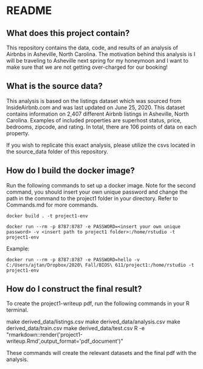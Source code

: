 # README

## What does this project contain?
This repository contains the data, code, and results of an analysis of Airbnbs in Asheville, North Carolina. The motivation behind this analysis is I will be traveling to Asheville next spring for my honeymoon and I want to make sure that we are not getting over-charged for our booking!

## What is the source data?
This analysis is based on the listings dataset which was sourced from InsideAirbnb.com and was last updated on June 25, 2020. This dataset contains information on 2,407 different Airbnb listings in Asheville, North Carolina. Examples of included properties are superhost status, price, bedrooms, zipcode, and rating. In total, there are 106 points of data on each property. 

If you wish to replicate this exact analysis, please utilize the csvs located in the source_data folder of this repository. 

## How do I build the docker image?
Run the following commands to set up a docker image. Note for the second command, you should insert your own unique password and change the path in the command to the project1 folder in your directory. Refer to Commands.md for more commands.

``docker build . -t project1-env``

``docker run --rm -p 8787:8787 -e PASSWORD=<insert your own unique password> -v <insert path to project1 folder>:/home/rstudio -t project1-env``

Example:

``docker run --rm -p 8787:8787 -e PASSWORD=hello -v C:/Users/ajtan/Dropbox/2020\ Fall/BIOS\ 611/project1:/home/rstudio -t project1-env``

## How do I construct the final result?
To create the project1-writeup pdf, run the following commands in your R terminal.

make derived_data/listings.csv
make derived_data/analysis.csv
make derived_data/train.csv
make derived_data/test.csv
R -e "rmarkdown::render('project1-writeup.Rmd',output_format='pdf_document')"

These commands will create the relevant datasets and the final pdf with the analysis.